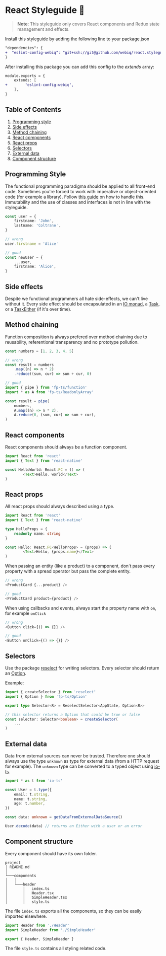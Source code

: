 # React Styleguide 💅
> **Note**: This styleguide only covers React components and Redux state management and effects.

Install this styleguide by adding the following line to your package.json
```diff
"dependencies": {
+  "eslint-config-webiq": "git+ssh://git@github.com/webiq/react.styleguide.git",
}
```
After installing this package you can add this config to the *extends* array:
```diff
module.exports = {
    extends: [
+        'eslint-config-webiq',
    ],
}
```

## Table of Contents
  1. [Programming style](#programming-style)
  2. [Side effects](#side-effects)
  3. [Method chaining](#method-chaining)
  4. [React components](#react-components)
  5. [React props](#react-props)
  6. [Selectors](#selectors)
  7. [External data](#external-data)
  8. [Component structure](#component-structure)

## Programming Style
The functional programming paradigma should be applied to all front-end code.
Sometimes you're forced to work with imperative or object-oriented code (for example a library). Follow [this guide](https://dev.to/gcanti/interoperability-with-non-functional-code-using-fp-ts-432e) on how to handle this.
Immutability and the use of classes and interfaces is not in line with the styleguide.

```typescript
const user = {
    firstname: 'John',
    lastname: 'Coltrane',
}

// wrong
user.firstname = 'Alice'

// good
const newUser = {
    ...user,
    firstname: 'Alice',
}
```

## Side effects
Despite we functional programmers all hate side-effects, we can't live without it.
Every side effect should be encapsulated in an [IO monad](https://gcanti.github.io/fp-ts/modules/IO.ts.html), a [Task](https://gcanti.github.io/fp-ts/modules/Task.ts.html), or a [TaskEither](https://gcanti.github.io/fp-ts/modules/TaskEither.ts.html) (if it's over time).

## Method chaining
Function composition is always prefered over method chaining due to reusability, referentional transparency and no prototype pollution.

```typescript
const numbers = [1, 2, 3, 4, 5]

// wrong
const result = numbers
    .map((n) => n * 2)
    .reduce((sum, cur) => sum + cur, 0)

// good
import { pipe } from 'fp-ts/function'
import * as A from 'fp-ts/ReadonlyArray'

const result = pipe(
    numbers,
    A.map((n) => n * 2),
    A.reduce(0, (sum, cur) => sum + cur),
)
```

## React components
React components should always be a function component.

```typescript
import React from 'react'
import { Text } from 'react-native'

const HelloWorld: React.FC = () => (
        <Text>Hello, world</Text>
)
```

## React props
All react props should always described using a type.
```typescript
import React from 'react'
import { Text } from 'react-native'

type HelloProps = {
    readonly name: string
}

const Hello: React.FC<HelloProps> = (props) => (
        <Text>Hello, {props.name}</Text>
)
```

When passing an entity (like a product) to a component, don't pass every property with a spread operator but pass the complete entity.
```typescript
// wrong
<ProductCard {...product} />

// good
<ProductCard product={product} />
```

When using callbacks and events, always start the property name with `on`, for example `onClick`
```typescript
// wrong
<Button click={() => {}} />

// good
<Button onClick={() => {}} />
```

## Selectors
Use the package [reselect](https://github.com/reduxjs/reselect) for writing selectors.
Every selector should return an [Option](https://gcanti.github.io/fp-ts/modules/Option.ts.html).

Example:
```typescript
import { createSelector } from 'reselect'
import { Option } from 'fp-ts/Option'

export type Selector<R> = ReselectSelector<AppState, Option<R>>

// this selector returns a Option that could be true or false
const selector: Selector<boolean> = createSelector(
	...
)
```

## External data
Data from external sources can never be trusted. Therefore one should always use the type `unknown` as type for external data (from a HTTP request for example).
The `unknown` type can be converted to a typed object using [io-ts](https://github.com/gcanti/io-ts).

```typescript
import * as t from 'io-ts'

const User = t.type({
	email: t.string,
	name: t.string,
	age: t.number,
})

const data: unknown = getDataFromExternalDataSource()

User.decode(data) // returns an Either with a user or an error
```

## Component structure
Every component should have its own folder.

```
project
│ README.md
│
└───components
│   │
│   └───header
│       │   index.ts
│       │   Header.tsx
│       │   SimpleHeader.tsx
│       │   style.ts
```

The file `index.ts` exports all the components, so they can be easily imported elsewhere.
```typescript
import Header from './Header'
import SimpleHeader from './SimpleHeader'

export { Header, SimpleHeader }
```

The file `style.ts` contains all styling related code.
